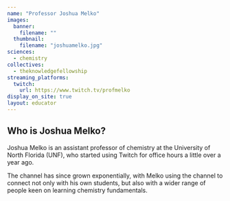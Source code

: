 ```yaml
---
name: "Professor Joshua Melko"
images:
  banner:
    filename: ""
  thumbnail:
    filename: "joshuamelko.jpg"
sciences:
  - chemistry
collectives:
  - theknowledgefellowship
streaming_platforms:
  twitch:
    url: https://www.twitch.tv/profmelko
display_on_site: true
layout: educator
---
```

## Who is Joshua Melko?

Joshua Melko is an assistant professor of chemistry at the University of North Florida (UNF), who started using Twitch for office hours a little over a year ago.

The channel has since grown exponentially, with Melko using the channel to connect not only with his own students, but also with a wider range of people keen on learning chemistry fundamentals.
